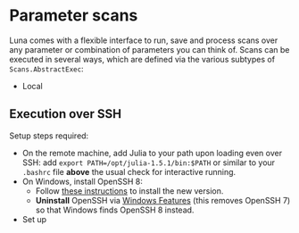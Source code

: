 # Parameter scans
Luna comes with a flexible interface to run, save and process scans over any parameter or combination of parameters you can think of. Scans can be executed in several ways, which are defined via the various subtypes of `Scans.AbstractExec`:
- Local 

## Execution over SSH
Setup steps required:
- On the remote machine, add Julia to your path upon loading even over SSH: add `export PATH=/opt/julia-1.5.1/bin:$PATH` or similar to your `.bashrc` file **above** the usual check for interactive running.
- On Windows, install OpenSSH 8:
   - Follow [these instructions]( https://github.com/PowerShell/Win32-OpenSSH/wiki/Install-Win32-OpenSSH) to install the new version.
   - **Uninstall** OpenSSH via [Windows Features](https://docs.microsoft.com/en-us/windows-server/administration/openssh/openssh_install_firstuse) (this removes OpenSSH 7) so that Windows finds OpenSSH 8 instead.
- Set up 